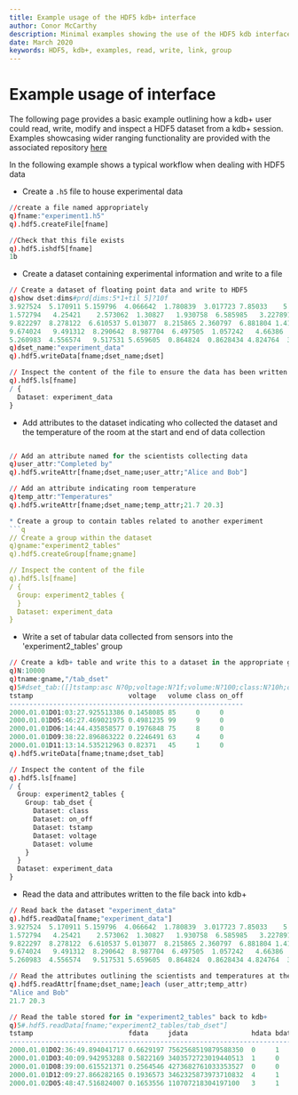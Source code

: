 ```yaml
---
title: Example usage of the HDF5 kdb+ interface
author: Conor McCarthy
description: Minimal examples showing the use of the HDF5 kdb interface 
date: March 2020
keywords: HDF5, kdb+, examples, read, write, link, group
---
```

# <i class="fa fa-share-alt"></i> Example usage of interface 

The following page provides a basic example outlining how a kdb+ user could read, write, modify and inspect a HDF5 dataset from a kdb+ session. Examples showcasing wider ranging functionality are provided with the associated repository [here](https://github.com/KxSystems/hdf5-kdb/tree/master/examples)

In the following example shows a typical workflow when dealing with HDF5 data 

* Create a `.h5` file to house experimental data

```q
//create a file named appropriately
q)fname:"experiment1.h5"
q).hdf5.createFile[fname]

//Check that this file exists
q).hdf5.ishdf5[fname]
1b
```

* Create a dataset containing experimental information and write to a file

```q
// Create a dataset of floating point data and write to HDF5
q)show dset:dims#prd[dims:5*1+til 5]?10f
3.927524  5.170911 5.159796  4.066642  1.780839  3.017723 7.85033    5.347096..
1.572794   4.25421    2.573062  1.30827   1.930758  6.585985   3.227891 3.888..
9.822297  8.278122  6.610537 5.013077  8.215865 2.360797  6.881804 1.411613  ..
9.674024   9.491312  8.290642  8.987704  6.497505  1.057242   4.66386   8.425..
5.260983  4.556574   9.517531 5.659605  0.864824  0.8628434 4.824764  3.95274..
q)dset_name:"experiment_data"
q).hdf5.writeData[fname;dset_name;dset]

// Inspect the content of the file to ensure the data has been written to file
q).hdf5.ls[fname]
/ {
  Dataset: experiment_data
}
```

* Add attributes to the dataset indicating who collected the dataset and the temperature of the room at the start and end of data collection

```q

// Add an attribute named for the scientists collecting data
q)user_attr:"Completed by"
q).hdf5.writeAttr[fname;dset_name;user_attr;"Alice and Bob"]

// Add an attribute indicating room temperature
q)temp_attr:"Temperatures"
q).hdf5.writeAttr[fname;dset_name;temp_attr;21.7 20.3]

* Create a group to contain tables related to another experiment 
```q
// Create a group within the dataset
q)gname:"experiment2_tables"
q).hdf5.createGroup[fname;gname]

// Inspect the content of the file
q).hdf5.ls[fname]
/ {
  Group: experiment2_tables {
  }
  Dataset: experiment_data
}
```

* Write a set of tabular data collected from sensors into the 'experiment2_tables' group

```q
// Create a kdb+ table and write this to a dataset in the appropriate group
q)N:10000
q)tname:gname,"/tab_dset"
q)5#dset_tab:([]tstamp:asc N?0p;voltage:N?1f;volume:N?100;class:N?10h;on_off:N?0b)
tstamp                        voltage   volume class on_off
-----------------------------------------------------------
2000.01.01D01:03:27.925513386 0.1458085 85     0     0     
2000.01.01D05:46:27.469021975 0.4981235 99     9     0     
2000.01.01D06:14:44.435858577 0.1976848 75     8     0     
2000.01.01D09:38:22.896863222 0.2246491 63     4     0     
2000.01.01D11:13:14.535212963 0.82371   45     1     0     
q).hdf5.writeData[fname;tname;dset_tab]

// Inspect the content of the file
q).hdf5.ls[fname]
/ {
  Group: experiment2_tables {
    Group: tab_dset {
      Dataset: class
      Dataset: on_off
      Dataset: tstamp
      Dataset: voltage
      Dataset: volume
    }
  }
  Dataset: experiment_data
}
```

* Read the data and attributes written to the file back into kdb+

```q
// Read back the dataset "experiment_data"
q).hdf5.readData[fname;"experiment_data"]
3.927524  5.170911 5.159796  4.066642  1.780839  3.017723 7.85033    5.347096..
1.572794   4.25421    2.573062  1.30827   1.930758  6.585985   3.227891 3.888..
9.822297  8.278122  6.610537 5.013077  8.215865 2.360797  6.881804 1.411613  ..
9.674024   9.491312  8.290642  8.987704  6.497505  1.057242   4.66386   8.425..
5.260983  4.556574   9.517531 5.659605  0.864824  0.8628434 4.824764  3.95274..

// Read the attributes outlining the scientists and temperatures at the time of the experiment
q).hdf5.readAttr[fname;dset_name;]each (user_attr;temp_attr)
"Alice and Bob"
21.7 20.3

// Read the table stored for in "experiment2_tables" back to kdb+
q)5#.hdf5.readData[fname;"experiment2_tables/tab_dset"]
tstamp                        fdata     jdata                hdata bdata
------------------------------------------------------------------------
2000.01.01D02:36:49.894041717 0.6629197 7562568519879588350  0     1    
2000.01.01D03:40:09.942953288 0.5822169 3403572723019440513  1     0    
2000.01.01D08:39:00.615521371 0.2564546 4273682761033353527  0     0    
2000.01.01D12:09:27.866282165 0.1936573 3462325873973710832  4     1    
2000.01.02D05:48:47.516824007 0.1653556 110707218304197100   3     1    
```

